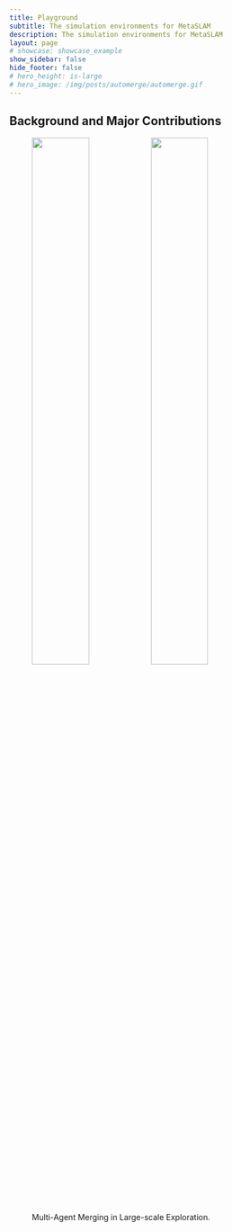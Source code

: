 ```yaml
---
title: Playground
subtitle: The simulation environments for MetaSLAM
description: The simulation environments for MetaSLAM
layout: page
# showcase: showcase_example
show_sidebar: false
hide_footer: false
# hero_height: is-large
# hero_image: /img/posts/automerge/automerge.gif
---
```


## Background and Major Contributions

<figure>
 <img src="/img/posts/playground/over1.gif" style="width:49%" />
<img src="/img/posts/playground/over2.gif" style="width:49%" />
 <figcaption>
Multi-Agent Merging in Large-scale Exploration.
 </figcaption>
</figure>


<!-- ### Contact
* [Peng Yin](https://metaslam.github.io/): (hitmaxtom [at] gmail [dot] com) -->
